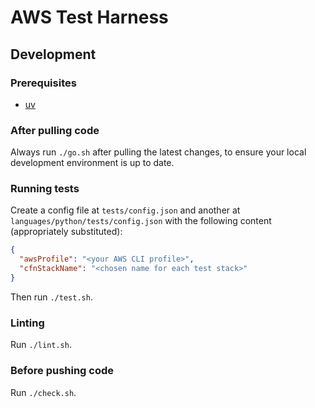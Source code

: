 # AWS Test Harness

## Development

### Prerequisites
- [uv](https://docs.astral.sh/uv/)

### After pulling code
Always run `./go.sh` after pulling the latest changes, to ensure your local development environment is up to date.

### Running tests
Create a config file at `tests/config.json` and another at `languages/python/tests/config.json` with the following content (appropriately substituted):
```json
{
  "awsProfile": "<your AWS CLI profile>",
  "cfnStackName": "<chosen name for each test stack>"
}
```

Then run `./test.sh`.

### Linting
Run `./lint.sh`.

### Before pushing code
Run `./check.sh`.